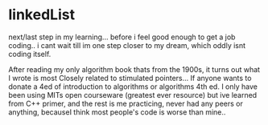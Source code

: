# linkedList

next/last step in my learning... before i feel good enough to get a job coding..
i cant wait till im one step closer to my dream, which oddly isnt coding itself.


After reading my only algorithm book thats from the 1900s, it turns out what I wrote is most Closely related to stimulated pointers...
If anyone wants to donate a 4ed of introduction to algorithms or algorithms 4th ed. I only have been using MITs open courseware (greatest ever resource) but ive learned from C++ primer, and the rest is me practicing,  never had any peers or anything, becauseI think most people's code is worse than mine.. 
